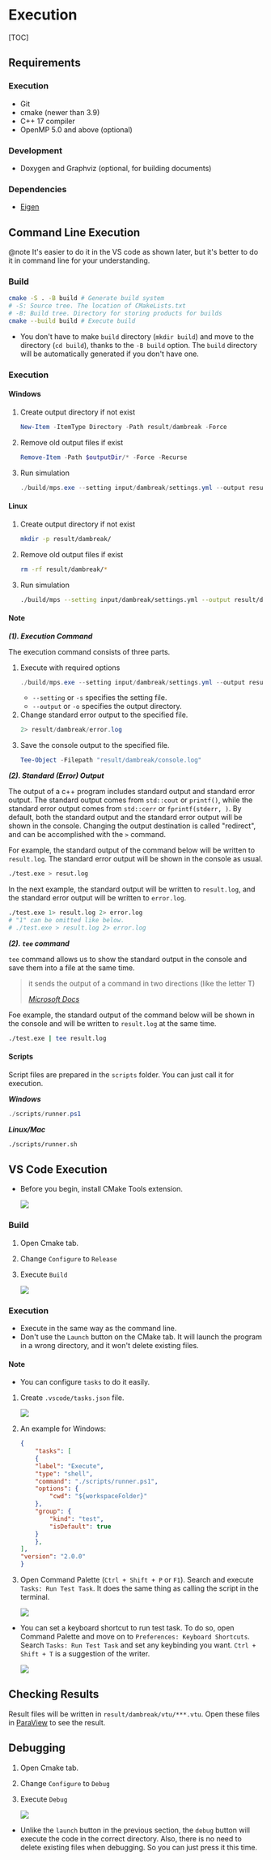 # Execution

[TOC]

## Requirements
### Execution
- Git
- cmake (newer than 3.9)
- C++ 17 compiler
- OpenMP 5.0 and above (optional)

### Development
- Doxygen and Graphviz (optional, for building documents)

### Dependencies
- [Eigen](https://eigen.tuxfamily.org/index.php?title=Main_Page)

## Command Line Execution

@note
It's easier to do it in the VS code as shown later,
but it's better to do it in command line for your understanding.

### Build
```bash
cmake -S . -B build # Generate build system
# -S: Source tree. The location of CMakeLists.txt
# -B: Build tree. Directory for storing products for builds
cmake --build build # Execute build
```

- You don't have to make `build` directory (`mkdir build`)
  and move to the directory (`cd build`), thanks to the `-B build` option.
  The `build` directory will be automatically generated if you don't have one.

### Execution
#### Windows
1. Create output directory if not exist
	```powershell
	New-Item -ItemType Directory -Path result/dambreak -Force
	```
2. Remove old output files if exist
	```powershell
	Remove-Item -Path $outputDir/* -Force -Recurse
	```
3. Run simulation
	```powershell
	./build/mps.exe --setting input/dambreak/settings.yml --output result/dambreak 2> result/dambreak/error.log | Tee-Object -FilePath "result/dambreak/console.log"
	```

#### Linux
1. Create output directory if not exist
	```bash
	mkdir -p result/dambreak/
	```
2. Remove old output files if exist
	```bash
	rm -rf result/dambreak/*
	```
3. Run simulation
	```bash
	./build/mps --setting input/dambreak/settings.yml --output result/dambreak 2> result/dambreak/error.log | tee result/dambreak/console.log
	```

#### Note
***(1). Execution Command***

The execution command consists of three parts.
1. Execute with required options
	```powershell
	./build/mps.exe --setting input/dambreak/settings.yml --output result/dambreak
	```
	- ```--setting``` or ```-s``` specifies the setting file.
	- ```--output``` or ```-o``` specifies the output directory.
2. Change standard error output to the specified file.
	```powershell
	2> result/dambreak/error.log
	```
3. Save the console output to the specified file.
	```powershell
	Tee-Object -Filepath "result/dambreak/console.log"
	```

***(2). Standard (Error) Output***

The output of a c++ program includes standard output and standard error output.
The standard output comes from `std::cout` or `printf()`,
while the standard error output comes from `std::cerr` or `fprintf(stderr, )`.
By default, both the standard output and the standard error output will be shown in the console.
Changing the output destination is called "redirect",
and can be accomplished with the `>` command.

For example, the standard output of the command below
will be written to `result.log`.
The standard error output will be shown in the console as usual.
```bash
./test.exe > resut.log
```

In the next example, the standard output will be written to `result.log`,
and the standard error output will be written to `error.log`.
```bash
./test.exe 1> result.log 2> error.log
# "1" can be omitted like below.
# ./test.exe > result.log 2> error.log
```

***(2). `tee` command***

`tee` command allows us to show the standard output in the console
and save them into a file at the same time.

> it sends the output of a command in two directions (like the letter T)
>
> <cite>[Microsoft Docs](https://learn.microsoft.com/en-us/powershell/module/microsoft.powershell.utility/tee-object?view=powershell-7.4&viewFallbackFrom=powershell-7.1)</cite>

Foe example, the standard output of the command below will be shown in the console
and will be written to `result.log` at the same time.
```bash
./test.exe | tee result.log
```

#### Scripts
Script files are prepared in the `scripts` folder. You can just call it for execution.

***Windows***
```powershell
./scripts/runner.ps1
```

***Linux/Mac***
```sh
./scripts/runner.sh
```

## VS Code Execution
- Before you begin, install CMake Tools extension.

	![](fig/CMake_Tools.png)

### Build
1. Open Cmake tab.
2. Change `Configure` to `Release`
3. Execute `Build`

	![](fig/release_build.png)

### Execution
- Execute in the same way as the command line.
- Don't use the `Launch` button on the CMake tab. It will launch the program in a wrong directory, and it won't delete existing files.

#### Note
- You can configure `tasks` to do it easily.

1. Create `.vscode/tasks.json` file.

	![](fig/tasks.png)

1. An example for Windows:
	```json
	{
		"tasks": [
    	{
      	"label": "Execute",
      	"type": "shell",
      	"command": "./scripts/runner.ps1",
      	"options": {
        	"cwd": "${workspaceFolder}"
      	},
      	"group": {
        	"kind": "test",
        	"isDefault": true
      	}
    	},
  	],
  	"version": "2.0.0"
	}
	```

1. Open Command Palette (`Ctrl + Shift + P` or `F1`). Search and execute `Tasks: Run Test Task`. It does the same thing as calling the script in the terminal.

	![](fig/tasks_2.png)

- You can set a keyboard shortcut to run test task.
  To do so, open Command Palette and move on to `Preferences: Keyboard Shortcuts`.
  Search `Tasks: Run Test Task` and set any keybinding you want.
  `Ctrl + Shift + T` is a suggestion of the writer.

	![](fig/tasks_3.png)

## Checking Results
Result files will be written in `result/dambreak/vtu/***.vtu`.
Open these files in [ParaView](https://www.paraview.org/) to see the result.

## Debugging
1. Open Cmake tab.
2. Change `Configure` to `Debug`
3. Execute `Debug`

	![](fig/debug.png)

- Unlike the `launch` button in the previous section,
  the `debug` button will execute the code in the correct directory.
  Also, there is no need to delete existing files when debugging.
  So you can just press it this time.
